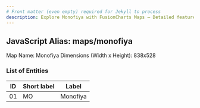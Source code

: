 ```yaml
---
# Front matter (even empty) required for Jekyll to process
description: Explore Monofiya with FusionCharts Maps – Detailed features for seamless integration. Try now & enhance your data visualization today! 
---
```


## JavaScript Alias: maps/monofiya

Map Name: Monofiya
Dimensions (Width x Height): 838x528





### List of Entities

ID | Short label | Label
---|---|---|
01|MO|Monofiya

